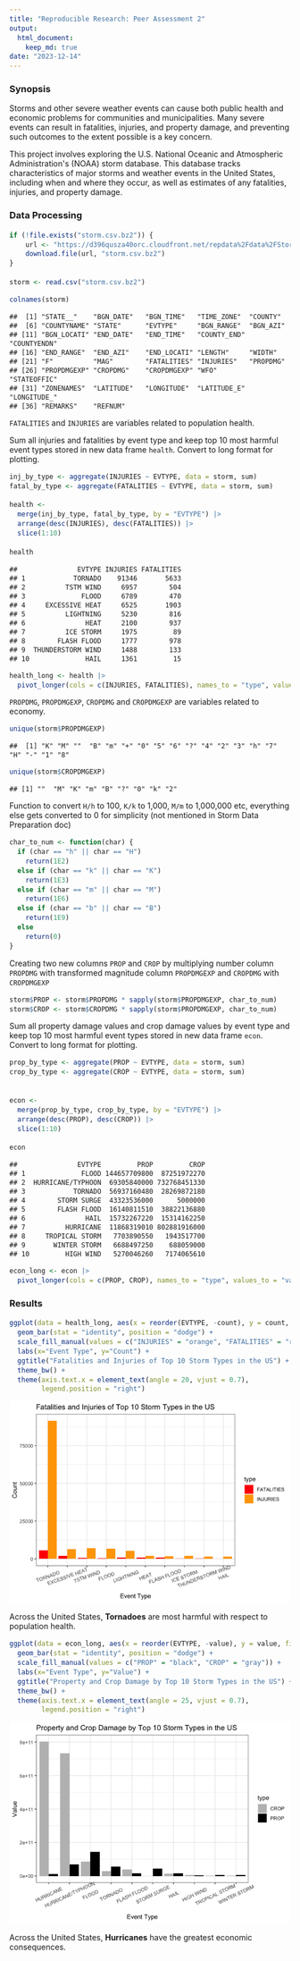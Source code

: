 ```yaml
---
title: "Reproducible Research: Peer Assessment 2"
output: 
  html_document:
    keep_md: true
date: "2023-12-14"
---
```


### Synopsis

Storms and other severe weather events can cause both public health and economic problems for communities and municipalities. Many severe events can result in fatalities, injuries, and property damage, and preventing such outcomes to the extent possible is a key concern.

This project involves exploring the U.S. National Oceanic and Atmospheric Administration's (NOAA) storm database. This database tracks characteristics of major storms and weather events in the United States, including when and where they occur, as well as estimates of any fatalities, injuries, and property damage.

### Data Processing




```r
if (!file.exists("storm.csv.bz2")) {
    url <- "https://d396qusza40orc.cloudfront.net/repdata%2Fdata%2FStormData.csv.bz2"
    download.file(url, "storm.csv.bz2")
}

storm <- read.csv("storm.csv.bz2")
```


```r
colnames(storm)
```

```
##  [1] "STATE__"    "BGN_DATE"   "BGN_TIME"   "TIME_ZONE"  "COUNTY"    
##  [6] "COUNTYNAME" "STATE"      "EVTYPE"     "BGN_RANGE"  "BGN_AZI"   
## [11] "BGN_LOCATI" "END_DATE"   "END_TIME"   "COUNTY_END" "COUNTYENDN"
## [16] "END_RANGE"  "END_AZI"    "END_LOCATI" "LENGTH"     "WIDTH"     
## [21] "F"          "MAG"        "FATALITIES" "INJURIES"   "PROPDMG"   
## [26] "PROPDMGEXP" "CROPDMG"    "CROPDMGEXP" "WFO"        "STATEOFFIC"
## [31] "ZONENAMES"  "LATITUDE"   "LONGITUDE"  "LATITUDE_E" "LONGITUDE_"
## [36] "REMARKS"    "REFNUM"
```

`FATALITIES` and `INJURIES` are variables related to population health.

Sum all injuries and fatalities by event type and keep top 10 most harmful event types stored in new data frame `health`. Convert to long format for plotting.


```r
inj_by_type <- aggregate(INJURIES ~ EVTYPE, data = storm, sum)
fatal_by_type <- aggregate(FATALITIES ~ EVTYPE, data = storm, sum)

health <- 
  merge(inj_by_type, fatal_by_type, by = "EVTYPE") |>
  arrange(desc(INJURIES), desc(FATALITIES)) |>
  slice(1:10)

health
```

```
##               EVTYPE INJURIES FATALITIES
## 1            TORNADO    91346       5633
## 2          TSTM WIND     6957        504
## 3              FLOOD     6789        470
## 4     EXCESSIVE HEAT     6525       1903
## 5          LIGHTNING     5230        816
## 6               HEAT     2100        937
## 7          ICE STORM     1975         89
## 8        FLASH FLOOD     1777        978
## 9  THUNDERSTORM WIND     1488        133
## 10              HAIL     1361         15
```

```r
health_long <- health |>
  pivot_longer(cols = c(INJURIES, FATALITIES), names_to = "type", values_to = "count")
```

`PROPDMG`, `PROPDMGEXP`, `CROPDMG` and `CROPDMGEXP` are variables related to economy.


```r
unique(storm$PROPDMGEXP)
```

```
##  [1] "K" "M" ""  "B" "m" "+" "0" "5" "6" "?" "4" "2" "3" "h" "7" "H" "-" "1" "8"
```


```r
unique(storm$CROPDMGEXP)
```

```
## [1] ""  "M" "K" "m" "B" "?" "0" "k" "2"
```

Function to convert `H/h` to 100, `K/k` to 1,000, `M/m` to 1,000,000 etc, everything else gets converted to 0 for simplicity (not mentioned in Storm Data Preparation doc)


```r
char_to_num <- function(char) {
  if (char == "h" || char == "H")
    return(1E2)
  else if (char == "k" || char == "K")
    return(1E3)
  else if (char == "m" || char == "M")
    return(1E6)
  else if (char == "b" || char == "B")
    return(1E9)
  else
    return(0)
}
```

Creating two new columns `PROP` and `CROP` by multiplying number column `PROPDMG` with transformed magnitude column `PROPDMGEXP` and `CROPDMG` with `CROPDMGEXP`


```r
storm$PROP <- storm$PROPDMG * sapply(storm$PROPDMGEXP, char_to_num)
storm$CROP <- storm$CROPDMG * sapply(storm$PROPDMGEXP, char_to_num)
```

Sum all property damage values and crop damage values by event type and keep top 10 most harmful event types stored in new data frame `econ`. Convert to long format for plotting.


```r
prop_by_type <- aggregate(PROP ~ EVTYPE, data = storm, sum)
crop_by_type <- aggregate(CROP ~ EVTYPE, data = storm, sum)


econ <- 
  merge(prop_by_type, crop_by_type, by = "EVTYPE") |>
  arrange(desc(PROP), desc(CROP)) |>
  slice(1:10)

econ
```

```
##               EVTYPE         PROP         CROP
## 1              FLOOD 144657709800  87251972270
## 2  HURRICANE/TYPHOON  69305840000 732768451330
## 3            TORNADO  56937160480  28269872180
## 4        STORM SURGE  43323536000      5000000
## 5        FLASH FLOOD  16140811510  38822136880
## 6               HAIL  15732267220  15314162250
## 7          HURRICANE  11868319010 802881916000
## 8     TROPICAL STORM   7703890550   1943517700
## 9       WINTER STORM   6688497250    688059000
## 10         HIGH WIND   5270046260   7174065610
```

```r
econ_long <- econ |>
  pivot_longer(cols = c(PROP, CROP), names_to = "type", values_to = "value")
```

### Results


```r
ggplot(data = health_long, aes(x = reorder(EVTYPE, -count), y = count, fill = type)) +
  geom_bar(stat = "identity", position = "dodge") +
  scale_fill_manual(values = c("INJURIES" = "orange", "FATALITIES" = "red")) + 
  labs(x="Event Type", y="Count") +
  ggtitle("Fatalities and Injuries of Top 10 Storm Types in the US") +
  theme_bw() +
  theme(axis.text.x = element_text(angle = 20, vjust = 0.7),
        legend.position = "right")
```

![](proj2_files/figure-html/unnamed-chunk-9-1.png)<!-- -->

Across the United States, **Tornadoes** are most harmful with respect to population health.


```r
ggplot(data = econ_long, aes(x = reorder(EVTYPE, -value), y = value, fill = type)) +
  geom_bar(stat = "identity", position = "dodge") +
  scale_fill_manual(values = c("PROP" = "black", "CROP" = "gray")) + 
  labs(x="Event Type", y="Value") +
  ggtitle("Property and Crop Damage by Top 10 Storm Types in the US") +
  theme_bw() +
  theme(axis.text.x = element_text(angle = 25, vjust = 0.7),
        legend.position = "right")
```

![](proj2_files/figure-html/unnamed-chunk-10-1.png)<!-- -->

Across the United States, **Hurricanes** have the greatest economic consequences.

